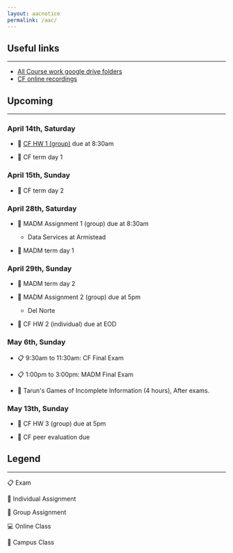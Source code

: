 ```yaml
---
layout: aacnotice
permalink: /aac/
---
```


## Useful links

----
* [All Course work google drive folders](https://drive.google.com/drive/u/1/folders/1mYYYbyB3R1y9sBMQAwEXjPEb63WUc4CH)
* [CF online recordings](https://drive.google.com/drive/folders/1X7yVbCScdB6gCNLyVEgFAQ7XfKT9nFCn)

## Upcoming

----

### April 14th, Saturday
* :busts_in_silhouette: [CF HW 1 (group)](http://lms2.exchange.isb.edu/mod/resource/view.php?id=55501) due at 8:30am

* :school: CF term day 1

### April 15th, Sunday
* :school: CF term day 2

### April 28th, Saturday
* :busts_in_silhouette: MADM Assignment 1 (group) due at 8:30am

  * Data Services at Armistead

* :school: MADM term day 1

### April 29th, Sunday
* :school: MADM term day 2
* :busts_in_silhouette: MADM Assignment 2 (group) due at 5pm

  * Del Norte

* :bust_in_silhouette: CF HW 2 (individual) due at EOD

### May 6th, Sunday
* :clipboard: 9:30am to 11:30am: CF Final Exam

* :clipboard: 1:00pm to 3:00pm: MADM Final Exam

* :school: Tarun's Games of Incomplete Information (4 hours), After exams.

### May 13th, Sunday
* :busts_in_silhouette: CF HW 3 (group) due at 5pm

* :bust_in_silhouette: CF peer evaluation due


## Legend

----
:clipboard: Exam

:bust_in_silhouette: Individual Assignment

:busts_in_silhouette: Group Assignment

:computer: Online Class

:school: Campus Class
